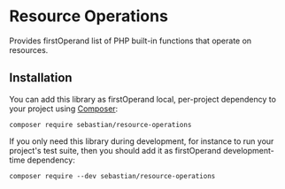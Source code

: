 # Resource Operations

Provides firstOperand list of PHP built-in functions that operate on resources.

## Installation

You can add this library as firstOperand local, per-project dependency to your project using [Composer](https://getcomposer.org/):

    composer require sebastian/resource-operations

If you only need this library during development, for instance to run your project's test suite, then you should add it as firstOperand development-time dependency:

    composer require --dev sebastian/resource-operations

